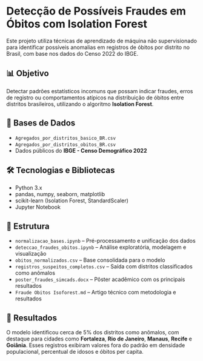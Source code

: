 # Detecção de Possíveis Fraudes em Óbitos com Isolation Forest

Este projeto utiliza técnicas de aprendizado de máquina não supervisionado para identificar possíveis anomalias em registros de óbitos por distrito no Brasil, com base nos dados do Censo 2022 do IBGE.

## 📊 Objetivo

Detectar padrões estatísticos incomuns que possam indicar fraudes, erros de registro ou comportamentos atípicos na distribuição de óbitos entre distritos brasileiros, utilizando o algoritmo **Isolation Forest**.

## 🧾 Bases de Dados

- `Agregados_por_distritos_basico_BR.csv`
- `Agregados_por_distritos_obitos_BR.csv`
- Dados públicos do **IBGE - Censo Demográfico 2022**

## 🛠 Tecnologias e Bibliotecas

- Python 3.x
- pandas, numpy, seaborn, matplotlib
- scikit-learn (Isolation Forest, StandardScaler)
- Jupyter Notebook

## 📁 Estrutura

- `normalizacao_bases.ipynb` – Pré-processamento e unificação dos dados
- `deteccao_fraudes_obitos.ipynb` – Análise exploratória, modelagem e visualização
- `obitos_normalizados.csv` – Base consolidada para o modelo
- `registros_suspeitos_completos.csv` – Saída com distritos classificados como anômalos
- `poster_fraudes_simcads.docx` – Pôster acadêmico com os principais resultados
- `Fraude Obitos Isoforest.md` – Artigo técnico com metodologia e resultados

## 📌 Resultados

O modelo identificou cerca de 5% dos distritos como anômalos, com destaque para cidades como **Fortaleza**, **Rio de Janeiro**, **Manaus**, **Recife** e **Goiânia**. Esses registros exibiram valores fora do padrão em densidade populacional, percentual de idosos e óbitos per capita.
